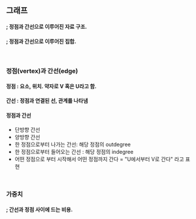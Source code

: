## 그래프
#### ; 정점과 간선으로 이루어진 자료 구조.
#### ; 정점과 간선으로 이루어진 집합.

<br />

### 정점(vertex)과 간선(edge)
#### 정점 : 요소, 위치. 약자로 V 혹은 U라고 함.
#### 간선 : 정점과 연결된 선, 관계를 나타냄
    
#### 정점과 간선
- 단방향 간선
- 양방향 간선
- 한 정점으로부터 나가는 간선: 해당 정점의 outdegree
- 한 정점으로부터 들어오는 간선 : 해당 정점의 indegree
- 어떤 정점으로 부터 시작해서 어떤 정점까지 간다 = "U에서부터 V로 간다" 라고 표현

<br />

### 가중치
#### ; 간선과 정점 사이에 드는 비용.
